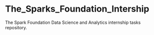 # The_Sparks_Foundation_Intership
The Spark Foundation Data Science and Analytics internship tasks repository.
